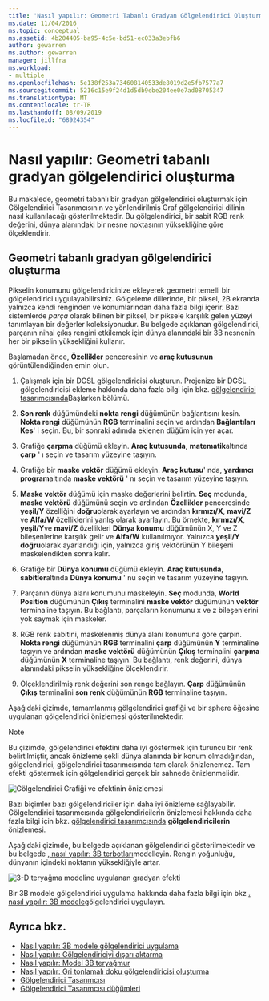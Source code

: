 ```yaml
---
title: 'Nasıl yapılır: Geometri Tabanlı Gradyan Gölgelendirici Oluşturma'
ms.date: 11/04/2016
ms.topic: conceptual
ms.assetid: 4b204405-ba95-4c5e-bd51-ec033a3ebfb6
author: gewarren
ms.author: gewarren
manager: jillfra
ms.workload:
- multiple
ms.openlocfilehash: 5e138f253a734608140533de8019d2e5fb7577a7
ms.sourcegitcommit: 5216c15e9f24d1d5db9ebe204ee0e7ad08705347
ms.translationtype: MT
ms.contentlocale: tr-TR
ms.lasthandoff: 08/09/2019
ms.locfileid: "68924354"
---
```

# <a name="how-to-create-a-geometry-based-gradient-shader"></a>Nasıl yapılır: Geometri tabanlı gradyan gölgelendirici oluşturma

Bu makalede, geometri tabanlı bir gradyan gölgelendirici oluşturmak için Gölgelendirici Tasarımcısının ve yönlendirilmiş Graf gölgelendirici dilinin nasıl kullanılacağı gösterilmektedir. Bu gölgelendirici, bir sabit RGB renk değerini, dünya alanındaki bir nesne noktasının yüksekliğine göre ölçeklendirir.

## <a name="create-a-geometry-based-gradient-shader"></a>Geometri tabanlı gradyan gölgelendirici oluşturma

Pikselin konumunu gölgelendiricinize ekleyerek geometri temelli bir gölgelendirici uygulayabilirsiniz. Gölgeleme dillerinde, bir piksel, 2B ekranda yalnızca kendi renginden ve konumlarından daha fazla bilgi içerir. Bazı sistemlerde *parça* olarak bilinen bir piksel, bir piksele karşılık gelen yüzeyi tanımlayan bir değerler koleksiyonudur. Bu belgede açıklanan gölgelendirici, parçanın nihai çıkış rengini etkilemek için dünya alanındaki bir 3B nesnenin her bir pikselin yüksekliğini kullanır.

Başlamadan önce, **Özellikler** penceresinin ve **araç kutusunun** görüntülendiğinden emin olun.

1. Çalışmak için bir DGSL gölgelendiricisi oluşturun. Projenize bir DGSL gölgelendiricisi ekleme hakkında daha fazla bilgi için bkz. [gölgelendirici tasarımcısında](../designers/shader-designer.md)Başlarken bölümü.

2. **Son renk** düğümündeki **nokta rengi** düğümünün bağlantısını kesin. **Nokta rengi** düğümünün **RGB** terminalini seçin ve ardından **Bağlantıları Kes**' i seçin. Bu, bir sonraki adımda eklenen düğüm için yer açar.

3. Grafiğe **çarpma** düğümü ekleyin. **Araç kutusunda**, **matematik**altında **çarp** ' ı seçin ve tasarım yüzeyine taşıyın.

4. Grafiğe bir **maske vektör** düğümü ekleyin. **Araç kutusu**' nda, **yardımcı program**altında **maske vektörü** ' nı seçin ve tasarım yüzeyine taşıyın.

5. **Maske vektör** düğümü için maske değerlerini belirtin. **Seç** modunda, **maske vektörü** düğümünü seçin ve ardından **Özellikler** penceresinde **yeşil/Y** özelliğini **doğru**olarak ayarlayın ve ardından **kırmızı/X**, **mavi/Z** ve **Alfa/W** özelliklerini yanlış olarak ayarlayın. Bu örnekte, **kırmızı/X**, **yeşil/Y**ve **mavi/Z** özellikleri **Dünya konumu** düğümünün X, Y ve Z bileşenlerine karşılık gelir ve **Alfa/W** kullanılmıyor. Yalnızca **yeşil/Y** **doğru**olarak ayarlandığı için, yalnızca giriş vektörünün Y bileşeni maskelendikten sonra kalır.

6. Grafiğe bir **Dünya konumu** düğümü ekleyin. **Araç kutusunda**, **sabitler**altında **Dünya konumu** ' nu seçin ve tasarım yüzeyine taşıyın.

7. Parçanın dünya alanı konumunu maskeleyin. **Seç** modunda, **World Position** düğümünün **Çıkış** terminalini **maske vektör** düğümünün **vektör** terminaline taşıyın. Bu bağlantı, parçaların konumunu x ve z bileşenlerini yok saymak için maskeler.

8. RGB renk sabitini, maskelenmiş dünya alanı konumuna göre çarpın. **Nokta rengi** düğümünün **RGB** terminalini **çarp** düğümünün **Y** terminaline taşıyın ve ardından **maske vektörü** düğümünün **Çıkış** terminalini **çarpma** düğümünün **X** terminaline taşıyın. Bu bağlantı, renk değerini, dünya alanındaki pikselin yüksekliğine ölçeklendirir.

9. Ölçeklendirilmiş renk değerini son renge bağlayın. **Çarp** düğümünün **Çıkış** terminalini **son renk** düğümünün **RGB** terminaline taşıyın.

Aşağıdaki çizimde, tamamlanmış gölgelendirici grafiği ve bir sphere öğesine uygulanan gölgelendirici önizlemesi gösterilmektedir.

> [!NOTE]
> Bu çizimde, gölgelendirici efektini daha iyi göstermek için turuncu bir renk belirtilmiştir, ancak önizleme şekli dünya alanında bir konum olmadığından, gölgelendirici, gölgelendirici tasarımcısında tam olarak önizlenemez. Tam efekti göstermek için gölgelendirici gerçek bir sahnede önizlenmelidir.

![Gölgelendirici Grafiği ve efektinin önizlemesi](../designers/media/digit-gradient-effect-graph.png)

Bazı biçimler bazı gölgelendiriciler için daha iyi önizleme sağlayabilir. Gölgelendirici tasarımcısında gölgelendiricilerin önizlemesi hakkında daha fazla bilgi için bkz. [gölgelendirici tasarımcısında](../designers/shader-designer.md) **gölgelendiricilerin** önizlemesi.

Aşağıdaki çizimde, bu belgede açıklanan gölgelendirici gösterilmektedir ve bu belgede [, nasıl yapılır: 3B terbotları](../designers/how-to-model-3-d-terrain.md)modelleyin. Rengin yoğunluğu, dünyanın içindeki noktanın yüksekliğiyle artar.

![3&#45;D teryağma modeline uygulanan gradyan efekti](../designers/media/digit-gradient-effect-result.png)

Bir 3B modele gölgelendirici uygulama hakkında daha fazla bilgi için bkz [. nasıl yapılır: 3B modele](../designers/how-to-apply-a-shader-to-a-3-d-model.md)gölgelendirici uygulayın.

## <a name="see-also"></a>Ayrıca bkz.

- [Nasıl yapılır: 3B modele gölgelendirici uygulama](../designers/how-to-apply-a-shader-to-a-3-d-model.md)
- [Nasıl yapılır: Gölgelendiriciyi dışarı aktarma](../designers/how-to-export-a-shader.md)
- [Nasıl yapılır: Model 3B teryağmur](../designers/how-to-model-3-d-terrain.md)
- [Nasıl yapılır: Gri tonlamalı doku gölgelendiricisi oluşturma](../designers/how-to-create-a-grayscale-texture-shader.md)
- [Gölgelendirici Tasarımcısı](../designers/shader-designer.md)
- [Gölgelendirici Tasarımcısı düğümleri](../designers/shader-designer-nodes.md)